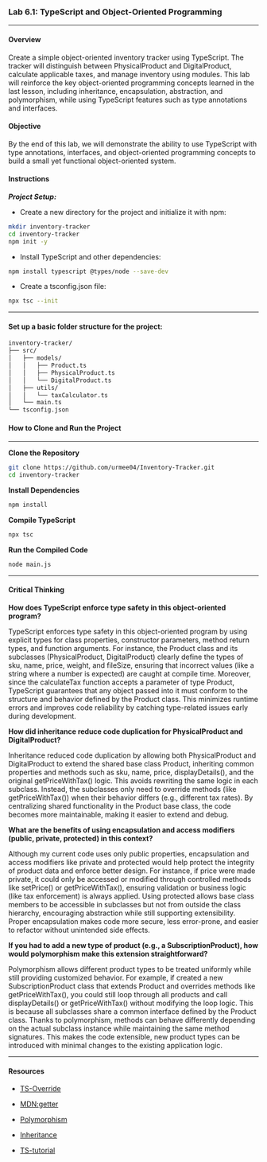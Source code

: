 ### Lab 6.1: TypeScript and Object-Oriented Programming

---

#### Overview

Create a simple object-oriented inventory tracker using TypeScript. The tracker will distinguish between PhysicalProduct and DigitalProduct, calculate applicable taxes, and manage inventory using modules. This lab will reinforce the key object-oriented programming concepts learned in the last lesson, including inheritance, encapsulation, abstraction, and polymorphism, while using TypeScript features such as type annotations and interfaces.

#### Objective

By the end of this lab, we will demonstrate the ability to use TypeScript with type annotations, interfaces, and object-oriented programming concepts to build a small yet functional object-oriented system.

#### Instructions

**_Project Setup:_**

- Create a new directory for the project and initialize it with npm:

```bash
mkdir inventory-tracker
cd inventory-tracker
npm init -y
```

- Install TypeScript and other dependencies:

```bash
npm install typescript @types/node --save-dev
```

- Create a tsconfig.json file:

```bash
npx tsc --init
```

---

#### Set up a basic folder structure for the project:

```bash
inventory-tracker/
├── src/
│   ├── models/
│   │   ├── Product.ts
│   │   ├── PhysicalProduct.ts
│   │   └── DigitalProduct.ts
│   ├── utils/
│   │   └── taxCalculator.ts
│   └── main.ts
└── tsconfig.json
```

#### How to Clone and Run the Project

---

**Clone the Repository**

```bash
git clone https://github.com/urmee04/Inventory-Tracker.git
cd inventory-tracker
```

**Install Dependencies**

```bash
npm install
```

**Compile TypeScript**

```bash
npx tsc
```

**Run the Compiled Code**

```bash
node main.js
```

---

#### Critical Thinking

**How does TypeScript enforce type safety in this object-oriented program?**

TypeScript enforces type safety in this object-oriented program by using explicit types for class properties, constructor parameters, method return types, and function arguments. For instance, the Product class and its subclasses (PhysicalProduct, DigitalProduct) clearly define the types of sku, name, price, weight, and fileSize, ensuring that incorrect values (like a string where a number is expected) are caught at compile time. Moreover, since the calculateTax function accepts a parameter of type Product, TypeScript guarantees that any object passed into it must conform to the structure and behavior defined by the Product class. This minimizes runtime errors and improves code reliability by catching type-related issues early during development.

**How did inheritance reduce code duplication for PhysicalProduct and DigitalProduct?**

Inheritance reduced code duplication by allowing both PhysicalProduct and DigitalProduct to extend the shared base class Product, inheriting common properties and methods such as sku, name, price, displayDetails(), and the original getPriceWithTax() logic. This avoids rewriting the same logic in each subclass. Instead, the subclasses only need to override methods (like getPriceWithTax()) when their behavior differs (e.g., different tax rates). By centralizing shared functionality in the Product base class, the code becomes more maintainable, making it easier to extend and debug.

**What are the benefits of using encapsulation and access modifiers (public, private, protected) in this context?**

Although my current code uses only public properties, encapsulation and access modifiers like private and protected would help protect the integrity of product data and enforce better design. For instance, if price were made private, it could only be accessed or modified through controlled methods like setPrice() or getPriceWithTax(), ensuring validation or business logic (like tax enforcement) is always applied. Using protected allows base class members to be accessible in subclasses but not from outside the class hierarchy, encouraging abstraction while still supporting extensibility. Proper encapsulation makes code more secure, less error-prone, and easier to refactor without unintended side effects.

**If you had to add a new type of product (e.g., a SubscriptionProduct), how would polymorphism make this extension straightforward?**

Polymorphism allows different product types to be treated uniformly while still providing customized behavior. For example, if created a new SubscriptionProduct class that extends Product and overrides methods like getPriceWithTax(), you could still loop through all products and call displayDetails() or getPriceWithTax() without modifying the loop logic. This is because all subclasses share a common interface defined by the Product class. Thanks to polymorphism, methods can behave differently depending on the actual subclass instance while maintaining the same method signatures. This makes the code extensible, new product types can be introduced with minimal changes to the existing application logic.

---

#### Resources

- [TS-Override](https://www.typescriptlang.org/docs/handbook/release-notes/typescript-4-3.html#override-and-the---noimplicitoverride-flag)

- [MDN:getter](https://developer.mozilla.org/en-US/docs/Web/JavaScript/Reference/Functions/get)

- [Polymorphism](https://developer.mozilla.org/en-US/docs/Glossary/Polymorphism)

- [Inheritance](https://developer.mozilla.org/en-US/docs/Web/JavaScript/Guide/Inheritance_and_the_prototype_chain)

- [TS-tutorial](https://www.youtube.com/watch?v=CHnTTzD1pAQ&list=PLHiZ4m8vCp9PgOOjdyNpc6AoBmKNrp_u3)
